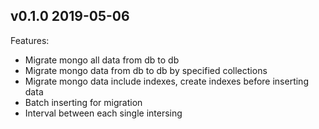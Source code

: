 ## v0.1.0 2019-05-06

Features:

* Migrate mongo all data from db to db
* Migrate mongo data from db to db by specified collections
* Migrate mongo data include indexes, create indexes before inserting data
* Batch inserting for migration
* Interval between each single intersing